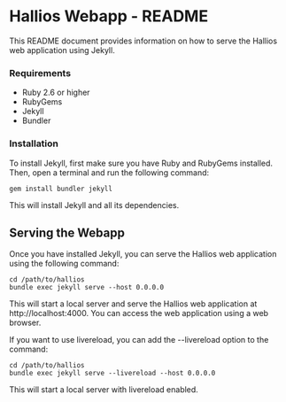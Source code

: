 # Hallios Webapp - README

This README document provides information on how to serve the Hallios web application using Jekyll.

### Requirements

- Ruby 2.6 or higher
- RubyGems
- Jekyll
- Bundler

### Installation

To install Jekyll, first make sure you have Ruby and RubyGems installed. Then, open a terminal and run the following command:

```
gem install bundler jekyll
```

This will install Jekyll and all its dependencies.

## Serving the Webapp

Once you have installed Jekyll, you can serve the Hallios web application using the following command:

```
cd /path/to/hallios
bundle exec jekyll serve --host 0.0.0.0
```

This will start a local server and serve the Hallios web application at http://localhost:4000. You can access the web application using a web browser.

If you want to use livereload, you can add the --livereload option to the command:

```
cd /path/to/hallios
bundle exec jekyll serve --livereload --host 0.0.0.0
```

This will start a local server with livereload enabled.
